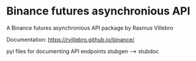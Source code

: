 #  Binance futures  asynchronious API

A Binance futures asynchronious API package by Rasmus Villebro

Documentation: https://rvillebro.github.io/binance/

pyi files for documenting API endpoints
stubgen --> stubdoc